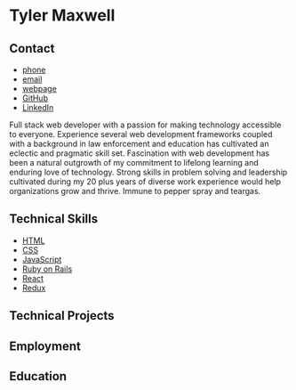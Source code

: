 
# Tyler Maxwell

## Contact

- [phone]
- [email]
- [webpage]
- [GitHub]
- [LinkedIn]


Full stack web developer with a passion for making technology accessible to everyone.  Experience several web development frameworks coupled with a background in law enforcement and education has cultivated an eclectic and pragmatic skill set. Fascination with web development has been a natural outgrowth of my commitment to lifelong learning and enduring love of technology. Strong skills in problem solving and leadership cultivated during my 20 plus years of diverse work experience would help organizations grow and thrive. Immune to pepper spray and teargas. 

## Technical Skills

- [HTML]()
- [CSS]()
- [JavaScript]()
- [Ruby on Rails]()
- [React]()
- [Redux]()

## Technical Projects

## Employment

## Education



[webpage]:https://www.tylermaxwell.co
[linkback]:https://www.tylermaxwell.co/resume
[email]: mailto:tylermaxwell661@gmail.com
[GitHub]:https://github.com/tmax818
[LinkedIn]:https://www.linkedin.com/in/tylermaxwell
[phone]:tel:8185191814